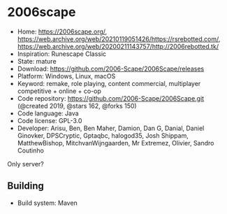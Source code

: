 # 2006scape

- Home: https://2006scape.org/, https://web.archive.org/web/20210119051426/https://rsrebotted.com/, https://web.archive.org/web/20200211143757/http://2006rebotted.tk/
- Inspiration: Runescape Classic
- State: mature
- Download: https://github.com/2006-Scape/2006Scape/releases
- Platform: Windows, Linux, macOS
- Keyword: remake, role playing, content commercial, multiplayer competitive + online + co-op
- Code repository: https://github.com/2006-Scape/2006Scape.git (@created 2019, @stars 162, @forks 150)
- Code language: Java
- Code license: GPL-3.0
- Developer: Arisu, Ben, Ben Maher, Damion, Dan G, Danial, Daniel Ginovker, DPSCryptic, Gptaqbc, halogod35, Josh Shippam, MatthewBishop, MitchvanWijngaarden, Mr Extremez, Olivier, Sandro Coutinho

Only server?

## Building

- Build system: Maven
